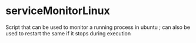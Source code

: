 # serviceMonitorLinux
Script that can be used to monitor a running process in ubuntu ; can also be used to restart the same if it stops during execution
